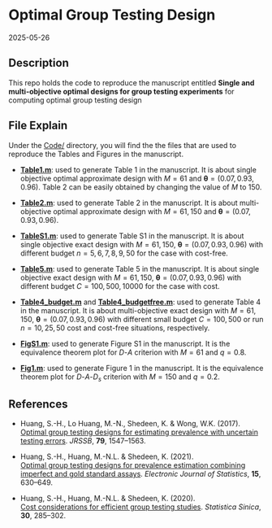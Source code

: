 # Optimal Group Testing Design

2025-05-26

## Description

This repo holds the code to reproduce the manuscript entitled **Single
and multi-objective optimal designs for group testing experiments** for
computing optimal group testing design

## File Explain

Under the [Code/](Code/) directory, you will find the the files that are
used to reproduce the Tables and Figures in the manuscript.

- **[Table1.m](Code/Table1.m)**: used to generate Table 1 in the
  manuscript. It is about single objective optimal approximate design
  with $M=61$ and $\mathbf{\theta}=(0.07,0.93,0.96)$. Table 2 can be
  easily obtained by changing the value of $M$ to $150$.

- **[Table2.m](Code/Table2.m)**: used to generate Table 2 in the
  manuscript. It is about multi-objective optimal approximate design
  with $M=61,150$ and $\mathbf{\theta}=(0.07,0.93,0.96)$.

- **[TableS1.m](Code/TableS1.m)**: used to generate Table S1 in the
  manuscript. It is about single objective exact design with $M=61,150$,
  $\mathbf{\theta}=(0.07,0.93,0.96)$ with different budget
  $n=5,6,7,8,9,50$ for the case with cost-free.

- **[Table5.m](Code/Table5.m)**: used to generate Table 5 in the
  manuscript. It is about single objective exact design with $M=61,150$,
  $\mathbf{\theta}=(0.07,0.93,0.96)$ with different budget
  $C=100,500,10000$ for the case with cost.

- **[Table4_budget.m](Code/Table4_budget.m)** and
  **[Table4_budgetfree.m](Code/Table4_budgetfree.m)**: used to generate
  Table 4 in the manuscript. It is about multi-objective exact design
  with $M=61,150$, $\mathbf{\theta}=(0.07,0.93,0.96)$ with different
  small budget $C=100,500$ or run $n=10,25,50$ cost and cost-free
  situations, respectively.

- **[FigS1.m](Code/FigS1.m)**: used to generate Figure S1 in the
  manuscript. It is the equivalence theorem plot for $D$-$A$ criterion
  with $M=61$ and $q=0.8$.

- **[Fig1.m](Code/Fig1.m)**: used to generate Figure 1 in the
  manuscript. It is the equivalence theorem plot for $D$-$A$-$D_s$
  criterion with $M=150$ and $q=0.2$.

## References

- Huang, S.-H., Lo Huang, M.-N., Shedeen, K. & Wong, W.K. (2017).  
  [Optimal group testing designs for estimating prevalence with
  uncertain testing
  errors](https://rss.onlinelibrary.wiley.com/doi/full/10.1111/rssb.12223).
  *JRSSB*, **79**, 1547–1563.

- Huang, S.-H., Huang, M.-N.L. & Shedeen, K. (2021).  
  [Optimal group testing designs for prevalence estimation combining
  imperfect and gold standard
  assays](https://projecteuclid.org/journals/electronic-journal-of-statistics/volume-15/issue-1/Optimal-group-testing-designs-for-prevalence-estimation-combining-imperfect-and/10.1214/20-EJS1786.full).
  *Electronic Journal of Statistics*, **15**, 630–649.

- Huang, S.-H., Huang, M.-N.L. & Shedeen, K. (2020).  
  [Cost considerations for efficient group testing
  studies](https://www.jstor.org/stable/pdf/26892784.pdf). *Statistica
  Sinica*, **30**, 285–302.
